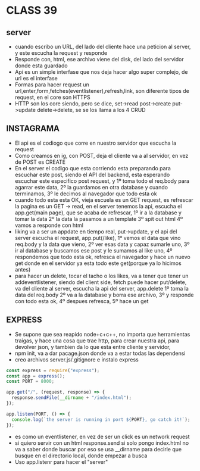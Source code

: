 # CLASS 39

## server

- cuando escribo un URL, del lado del cliente hace una peticion al server, y este escucha la request y responde
- Responde con, html, ese archivo viene del disk, del lado del servidor donde esta guardado
- Api es un simple interfase que nos deja hacer algo super complejo, de url es el interfase
- Formas para hacer request un url,enter,form,fetches(eventlistener),refresh,link, son diferente tipos de request, en el core son HTTPS
- HTTP son los core siendo, pero se dice, set->read post->create put->update delete->delete, se se los llama a los 4 CRUD

## INSTAGRAMA

- El api es el codiogo que corre en nuestro servidor que escucha la request
- Como creamos en ig, con POST, deja el cliente va a al servidor, en vez de POST es CREATE
- En el server el codigo que esta corriendo esta preparando para escuchar este post, siendo el API del backend, esta esperando escuchar este especifico post request, y 1º toma todo el req.body para agarrar este data, 2º la guardamos en otra database y cuando terminamos, 3º le decimos al navegador que todo esta ok
- cuando todo esta esta OK, vieja escuela es un GET request, es refrescar la pagina es un GET -> read, en el server tenemos la api, escucha el app.get(main page), que se acaba de refrescar, 1º ir a la database y tomar la data 2º la data la pasamos a un template 3º spit out html 4º vamos a responde con html
- liking va a ser un appdate en tiempo real, put->update, y el api del server escucha el request, app.put(/like), 1º vemos el data que vino req.body y la data que vieno, 2º ver esas data y capaz sumarle uno, 3º ir al database y buscamos ese post y le sumamos al like uno, 4º respondemos que todo esta ok, refresca el navegador y hace un nuevo get donde en el servidor ya esta todo este get(porque ya lo hicimos antes)
- para hacer un delete, tocar el tacho o los likes, va a tener que tener un addeventlistener, siendo del client side, fetch puede hacer put/delete, va del cliente al server, escucha la api del server, app.delete 1º toma la data del req.body 2º va a la database y borra ese archivo, 3º y responde con todo esta ok, 4º despues refresca, 5º hace un get

## EXPRESS

- Se supone que sea reapido node+c+c++, no importa que herramientas traigas, y hace una cosa que trae http, para crear nuestra api, para devolver json, y tambien da lo que esta entre cliente y servidor,
- npm init, va a dar pacage.json donde va a estar todas las dependensi
- creo archivos server.js/.gitignore e instalo express

```js
const express = require("express");
const app = express();
const PORT = 8000;

app.get("/", (request, response) => {
  response.sendFile(__dirname + "/index.html");
});

app.listen(PORT, () => {
  console.log(`the server is running in port ${PORT}, go catch it!`);
});
```

- es como un eventlistener, en vez de ser un click es un network request
- si quiero servir con un html response.send si solo pongo index.html no va a saber donde buscar por eso se usa \_\_dirname para decirle que busque en el directorio local, donde empezar a busca
- Uso app.listenr para hacer el "server"
